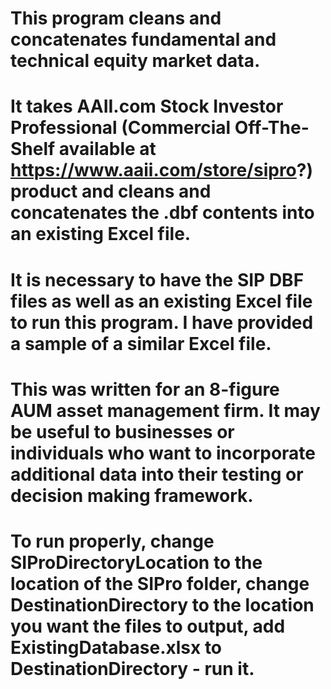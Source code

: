 # This program cleans and concatenates fundamental and technical equity market data.
# It takes AAII.com Stock Investor Professional (Commercial Off-The-Shelf available at https://www.aaii.com/store/sipro?) product and cleans and concatenates the .dbf contents into an existing Excel file.
# It is necessary to have the SIP DBF files as well as an existing Excel file to run this program. I have provided a sample of a similar Excel file.
# This was written for an 8-figure AUM asset management firm. It may be useful to businesses or individuals who want to incorporate additional data into their testing or decision making framework.
# To run properly, change SIProDirectoryLocation to the location of the SIPro folder, change DestinationDirectory to the location you want the files to output, add ExistingDatabase.xlsx to DestinationDirectory - run it. 
